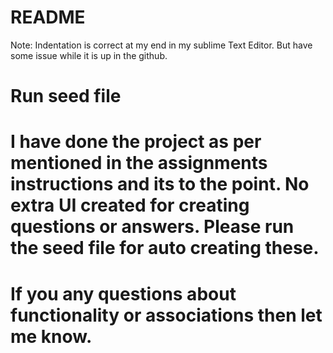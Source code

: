 # README

Note: Indentation is correct at my end in my sublime Text Editor. But have some issue while it is up in the github.

# Run seed file

# I have done the project as per mentioned in the assignments instructions and its to the point. No extra UI created for creating questions or answers. Please run the seed file for auto creating these.

# If you any questions about functionality or associations then let me know.  

